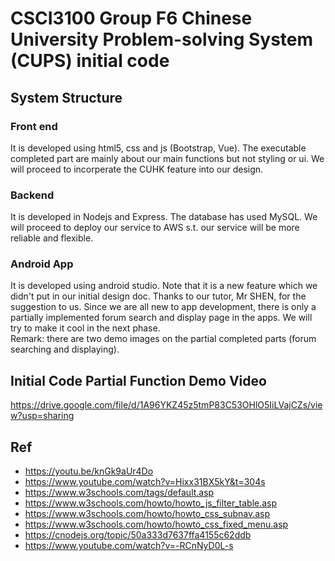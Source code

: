 # CSCI3100 Group F6 Chinese University Problem-solving System (CUPS) initial code

## System Structure
### Front end
It is developed using html5, css and js (Bootstrap, Vue). The executable completed part are mainly about our main functions but not styling or ui. We will proceed to incorperate the CUHK feature into our design.

### Backend
It is developed in Nodejs and Express.
The database has used MySQL. We will proceed to deploy our service to AWS s.t. our service will be more reliable and flexible.

### Android App
It is developed using android studio. Note that it is a new feature which we didn't put in our initial design doc. Thanks to our tutor, Mr SHEN, for the suggestion to us. Since we are all new to app development, there is only a partially implemented forum search and display page in the apps. We will try to make it cool in the next phase.  
Remark: there are two demo images on the partial completed parts (forum searching and displaying).

## Initial Code Partial Function Demo Video
https://drive.google.com/file/d/1A96YKZ45z5tmP83C53OHlO5IiLVajCZs/view?usp=sharing

## Ref
- https://youtu.be/knGk9aUr4Do
- https://www.youtube.com/watch?v=Hixx31BX5kY&t=304s 
- https://www.w3schools.com/tags/default.asp
- https://www.w3schools.com/howto/howto_js_filter_table.asp
- https://www.w3schools.com/howto/howto_css_subnav.asp
- https://www.w3schools.com/howto/howto_css_fixed_menu.asp
- https://cnodejs.org/topic/50a333d7637ffa4155c62ddb
- https://www.youtube.com/watch?v=-RCnNyD0L-s
